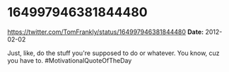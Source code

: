 # 164997946381844480
https://twitter.com/TomFrankly/status/164997946381844480
**Date:** 2012-02-02

Just, like, do the stuff you're supposed to do or whatever. You know, cuz you have to. #MotivationalQuoteOfTheDay
